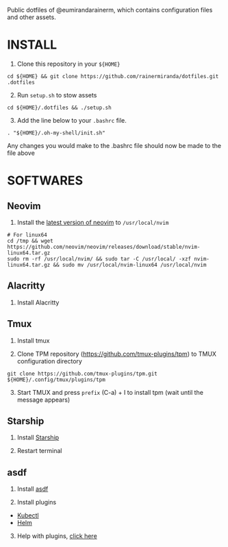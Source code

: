 Public dotfiles of @eumirandarainerm, which contains configuration files and other assets.

# INSTALL

1. Clone this repository in your `${HOME}`
```
cd ${HOME} && git clone https://github.com/rainermiranda/dotfiles.git .dotfiles
```

2. Run `setup.sh` to stow assets
```
cd ${HOME}/.dotfiles && ./setup.sh
```

3. Add the line below to your `.bashrc` file. 
```
. "${HOME}/.oh-my-shell/init.sh"
```
Any changes you would make to the .bashrc file should now be made to the file above

# SOFTWARES

## Neovim

1. Install the [latest version of neovim](https://github.com/neovim/neovim/releases/tag/stable) to `/usr/local/nvim`
```
# For linux64
cd /tmp && wget https://github.com/neovim/neovim/releases/download/stable/nvim-linux64.tar.gz
sudo rm -rf /usr/local/nvim/ && sudo tar -C /usr/local/ -xzf nvim-linux64.tar.gz && sudo mv /usr/local/nvim-linux64 /usr/local/nvim
```

## Alacritty

1. Install Alacritty

## Tmux

1. Install tmux

2. Clone TPM repository (https://github.com/tmux-plugins/tpm) to TMUX configuration directory
```
git clone https://github.com/tmux-plugins/tpm.git ${HOME}/.config/tmux/plugins/tpm
```

3. Start TMUX and press `prefix` (C-a) + I to install tpm (wait until the message appears)

## Starship

1. Install [Starship](https://starship.rs/)

2. Restart terminal

## asdf

1. Install [asdf](https://asdf-vm.com/guide/getting-started.html)

2. Install plugins
- [Kubectl](https://github.com/asdf-community/asdf-kubectl)
- [Helm](https://github.com/Antiarchitect/asdf-helm)

3. Help with plugins, [click here](https://z-uo.medium.com/muliple-version-of-kubectl-easy-with-asdf-aa3ff72d6e9)
